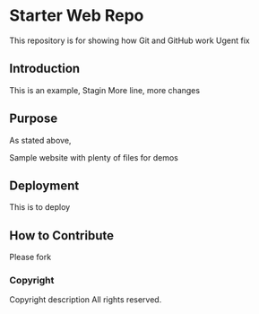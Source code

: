 # Starter Web Repo

This repository is for showing how Git and GitHub work
Ugent fix
## Introduction
This is an example, Stagin
More line, more changes

## Purpose
As stated above,


Sample website with plenty of files for demos

## Deployment

This is to deploy

## How to Contribute
Please fork

### Copyright

Copyright description
All rights reserved.